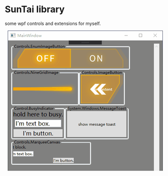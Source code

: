 ﻿# SunTai library

some wpf controls and extensions for myself.

<p align="center">
  <img width="486px" src="Documents/demo.gif">
</p>
